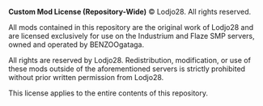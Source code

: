**Custom Mod License (Repository-Wide)**
© Lodjo28. All rights reserved.

All mods contained in this repository are the original work of Lodjo28 and are licensed exclusively for use on the Industrium and Flaze SMP servers, owned and operated by BENZOOgataga.

All rights are reserved by Lodjo28. Redistribution, modification, or use of these mods outside of the aforementioned servers is strictly prohibited without prior written permission from Lodjo28.

This license applies to the entire contents of this repository.
